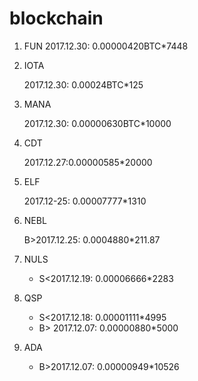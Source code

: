 
# blockchain

1. FUN
    2017.12.30: 0.00000420BTC*7448

2. IOTA

    2017.12.30: 0.00024BTC*125

3. MANA

    2017.12.30: 0.00000630BTC*10000

4. CDT

    2017.12.27:0.00000585*20000

5. ELF

    2017.12-25: 0.00007777*1310

6. NEBL

    B>2017.12.25: 0.0004880*211.87

7. NULS

    - S<2017.12.19: 0.00006666*2283

8. QSP

    - S<2017.12.18: 0.00001111*4995
    - B> 2017.12.07: 0.00000880*5000

9. ADA

    - B>2017.12.07: 0.00000949*10526
    
